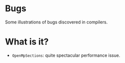 # Bugs
Some illustrations of bugs discovered in compilers.

# What is it?
* `OpenMpSections`: quite spectacular performance issue.
